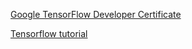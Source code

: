 [Google TensorFlow Developer Certificate](https://app.trueability.com/google-certificates/tensorflow-developer)

[Tensorflow tutorial](https://www.tensorflow.org/tutorials)
